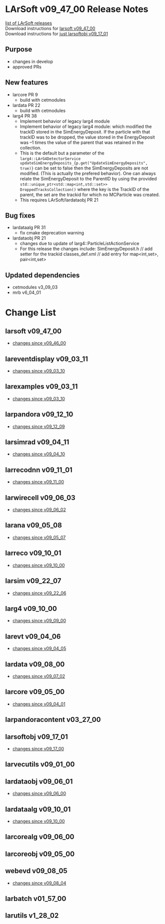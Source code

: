 # LArSoft v09_47_00 Release Notes



[list of LArSoft releases](LArSoft_release_list)  
Download instructions for [larsoft v09_47_00](https://scisoft.fnal.gov/scisoft/bundles/larsoft/v09_47_00/larsoft-v09_47_00.html)  
Download instructions for [just larsoftobj v09_17_01](https://scisoft.fnal.gov/scisoft/bundles/larsoftobj/v09_17_01/larsoftobj-v09_17_01.html)

## Purpose

-   changes in develop
-   approved PRs

## New features

-   larcore PR 9
    -   build with cetmodules
-   lardata PR 22
    -   build with cetmodules
-   larg4 PR 38
    -   Implement behavior of legacy larg4 module
    -   Implement behavior of legacy larg4 module: which modified the trackID stored in the SimEnergyDeposit. If the particle with that trackID was to be dropped, the value stored in the EnergyDeposit was –1 times the value of the parent that was retained in the collection.
    -   This is the default but a parameter of the `larg4::LArG4DetectorService updateSimEnergyDeposits_{p.get("UpdateSimEnergyDeposits", true)}` can be set to false then the SimEnergyDeposits are not modified. (This is actually the prefered behavior). One can always relate the SimEnergyDeposit to the ParentID by using the provided `std::unique_ptr<std::map<int,std::set>> DroppedTracksCollection()` where the key is the TrackID of the parent, the set are the trackid for which no MCParticle was created.
    -   This requires LArSoft/lardataobj PR 21

## Bug fixes

-   lardataalg PR 31
    -   fix cmake deprecation warning
-   lardataobj PR 21
    -   changes due to update of larg4::ParticleListActionService
    -   For this release the changes include:
            SimEnergyDeposit.h // add setter for the trackid
            classes_def.xml // add entry for map<int,set>, pair<int,set>

## Updated dependencies

-   cetmodules v3_09_03
-   mrb v6_04_01

# Change List

## larsoft v09_47_00

-   [changes since v09_46_00](https://github.com/LArSoft/larsoft/compare/v09_46_00...v09_47_00)

## lareventdisplay v09_03_11

-   [changes since v09_03_10](https://github.com/LArSoft/lareventdisplay/compare/v09_03_10...v09_03_11)

## larexamples v09_03_11

-   [changes since v09_03_10](https://github.com/LArSoft/larexamples/compare/v09_03_10...v09_03_11)

## larpandora v09_12_10

-   [changes since v09_12_09](https://github.com/LArSoft/larpandora/compare/v09_12_09...v09_12_10)

## larsimrad v09_04_11

-   [changes since v09_04_10](https://github.com/LArSoft/larsimrad/compare/v09_04_10...v09_04_11)

## larrecodnn v09_11_01

-   [changes since v09_11_00](https://github.com/LArSoft/larrecodnn/compare/v09_11_00...v09_11_01)

## larwirecell v09_06_03

-   [changes since v09_06_02](https://github.com/LArSoft/larwirecell/compare/v09_06_02...v09_06_03)

## larana v09_05_08

-   [changes since v09_05_07](https://github.com/LArSoft/larana/compare/v09_05_07...v09_05_08)

## larreco v09_10_01

-   [changes since v09_10_00](https://github.com/LArSoft/larreco/compare/v09_10_00...v09_10_01)

## larsim v09_22_07

-   [changes since v09_22_06](https://github.com/LArSoft/larsim/compare/v09_22_06...v09_22_07)

## larg4 v09_10_00

-   [changes since v09_09_00](https://github.com/LArSoft/larg4/compare/v09_09_00...v09_10_00)

## larevt v09_04_06

-   [changes since v09_04_05](https://github.com/LArSoft/larevt/compare/v09_04_05...v09_04_06)

## lardata v09_08_00

-   [changes since v09_07_02](https://github.com/LArSoft/lardata/compare/v09_07_02...v09_08_00)

## larcore v09_05_00

-   [changes since v09_04_01](https://github.com/LArSoft/larcore/compare/v09_04_01...v09_05_00)

## larpandoracontent v03_27_00

## larsoftobj v09_17_01

-   [changes since v09_17_00](https://github.com/LArSoft/larsoftobj/compare/v09_17_00...v09_17_01)

## larvecutils v09_01_00

## lardataobj v09_06_01

-   [changes since v09_06_00](https://github.com/LArSoft/lardataobj/compare/v09_06_00...v09_06_01)

## lardataalg v09_10_01

-   [changes since v09_10_00](https://github.com/LArSoft/lardataalg/compare/v09_10_00...v09_10_01)

## larcorealg v09_06_00

## larcoreobj v09_05_00

## webevd v09_08_05

-   [changes since v09_08_04](https://github.com/LArSoft/webevd/compare/v09_08_04...v09_08_05)

## larbatch v01_57_00

## larutils v1_28_02
